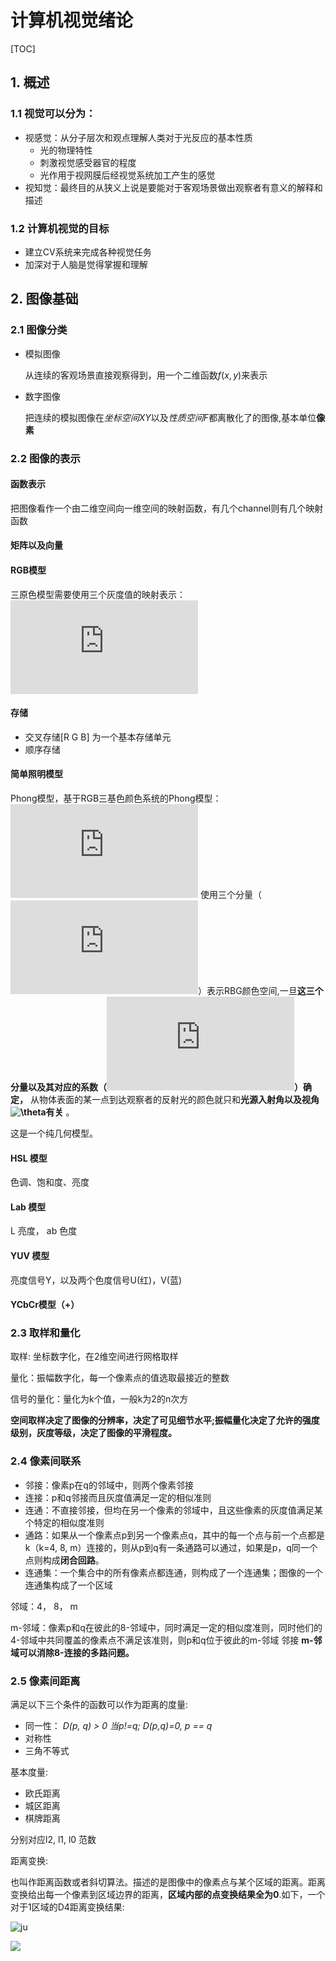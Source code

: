 # 计算机视觉绪论

[TOC]

## 1. 概述

### 1.1 视觉可以分为：

+ 视感觉：从分子层次和观点理解人类对于光反应的基本性质
  + 光的物理特性
  + 刺激视觉感受器官的程度
  + 光作用于视网膜后经视觉系统加工产生的感觉
+ 视知觉：最终目的从狭义上说是要能对于客观场景做出观察者有意义的解释和描述

### 1.2 计算机视觉的目标

+ 建立CV系统来完成各种视觉任务
+ 加深对于人脑是觉得掌握和理解

## 2. 图像基础

### 2.1 图像分类

+ 模拟图像

  从连续的客观场景直接观察得到，用一个二维函数$f(x, y)$来表示

+ 数字图像

  把连续的模拟图像在*坐标空间XY*以及*性质空间F*都离散化了的图像,基本单位**像素**

### 2.2 图像的表示

#### 函数表示

把图像看作一个由二维空间向一维空间的映射函数，有几个channel则有几个映射函数

#### 矩阵以及向量

#### RGB模型

三原色模型需要使用三个灰度值的映射表示：
![$$
f_c(x, y) = (f_r(x, y), f_g(x, y), f_b(x, y))
$$](http://latex.codecogs.com/gif.latex?f_c%28x%2C%20y%29%20%3D%20%28f_r%28x%2C%20y%29%2C%20f_g%28x%2C%20y%29%2C%20f_b%28x%2C%20y%29%29)

#### 存储

+ 交叉存储[R G B] 为一个基本存储单元
+ 顺序存储

#### 简单照明模型

Phong模型，基于RGB三基色颜色系统的Phong模型：
![$$
I = k_aI_{pa} + \sum [k_dI_{pd}cosi + K_s I_{ps}cos^n\theta]
$$](http://latex.codecogs.com/gif.latex?I%20%3D%20k_aI_%7Bpa%7D%20&plus;%20%5Csum%20%5Bk_dI_%7Bpd%7Dcosi%20&plus;%20K_s%20I_%7Bps%7Dcos%5En%5Ctheta%5D)
使用三个分量（![$I_{pa}, I_{pd}, I_{ps}$](http://latex.codecogs.com/gif.latex?I_%7Bpa%7D%2C%20I_%7Bpd%7D%2C%20I_%7Bps%7D)）表示RBG颜色空间,一旦**这三个分量以及其对应的系数（![$k_a, k_d, k_s n,$](http://latex.codecogs.com/gif.latex?k_a%2C%20k_d%2C%20k_s%20n)）确定，** 从物体表面的某一点到达观察者的反射光的颜色就只和**光源入射角以及视角![$\theta$](http://latex.codecogs.com/gif.latex?\theta)有关** 。

这是一个纯几何模型。

#### HSL 模型

色调、饱和度、亮度

#### Lab 模型

L 亮度， ab 色度

#### YUV 模型

亮度信号Y，以及两个色度信号U(红)，V(蓝)

#### YCbCr模型（+）

### 2.3 取样和量化

取样: 坐标数字化，在2维空间进行网格取样

量化：振幅数字化，每一个像素点的值选取最接近的整数

信号的量化：量化为k个值，一般k为2的n次方

**空间取样决定了图像的分辨率，决定了可见细节水平;振幅量化决定了允许的强度级别，灰度等级，决定了图像的平滑程度。**

### 2.4 像素间联系

+ 邻接：像素p在q的邻域中，则两个像素邻接
+ 连接：p和q邻接而且灰度值满足一定的相似准则
+ 连通：不直接邻接，但均在另一个像素的邻域中，且这些像素的灰度值满足某个特定的相似度准则
+ 通路：如果从一个像素点p到另一个像素点q，其中的每一个点与前一个点都是k（k=4, 8, m）连接的，则从p到q有一条通路可以通过，如果是p，q同一个点则构成**闭合回路**。
+ 连通集：一个集合中的所有像素点都连通，则构成了一个连通集；图像的一个连通集构成了一个区域

邻域：4， 8， m

m-邻域：像素p和q在彼此的8-邻域中，同时满足一定的相似度准则，同时他们的4-邻域中共同覆盖的像素点不满足该准则，则p和q位于彼此的m-邻域 邻接 **m-邻域可以消除8-连接的多路问题。**

### 2.5 像素间距离

满足以下三个条件的函数可以作为距离的度量:

+ 同一性： *D(p, q) > 0   当p!=q; D(p,q)=0, p == q*
+ 对称性
+ 三角不等式

基本度量:

+ 欧氏距离
+ 城区距离
+ 棋牌距离

分别对应l2, l1, l0 范数

距离变换:

也叫作距离函数或者斜切算法。描述的是图像中的像素点与某个区域的距离。距离变换给出每一个像素到区域边界的距离，**区域内部的点变换结果全为0**.如下，一个对于1区域的D4距离变换结果:

![ju](http://media.innohub.top/190512-ju.jpg)

![](http://media.innohub.top/190512-juli.jpg)

